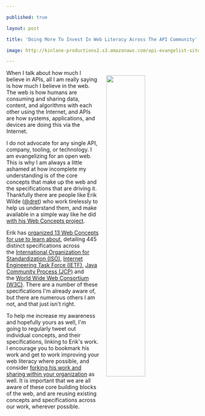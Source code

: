 ---
published: true
layout: post
title: 'Doing More To Invest In Web Literacy Across The API Community'
image: http://kinlane-productions2.s3.amazonaws.com/api-evangelist-site/blog/Web_Concepts.png
---

<p><a href="http://webconcepts.info"><img style="padding: 15px;" src="https://kinlane-productions2.s3.amazonaws.com/api-evangelist-site/blog/Web_Concepts.png" alt="" width="45%" align="right" /></a>
<p>When I talk about how much I believe in APIs, all I am really saying is how much I believe in the web. The web is how humans are consuming and sharing data, content, and algorithms with each other using the Internet, and APIs are how systems, applications, and devices are doing this via the Internet.
<p>I do not advocate for any single API, company, tooling, or technology. I am evangelizing for an open web. This is why I am always a little ashamed at how incomplete my understanding is of the core concepts that make up the web&nbsp;and the specifications that are driving it. Thankfully there are people like&nbsp;Erik Wilde (<a href="https://twitter.com/dret">@dret</a>) who work tirelessly to help us understand them, and make available in a simple way&nbsp;like he did <a href="http://webconcepts.info/">with his Web Concepts project</a>.
<p>Erik has <a href="http://webconcepts.info/concepts/">organized&nbsp;13 Web Concepts for use to learn about</a>, detailing&nbsp;<span>445 distinct specifications across the&nbsp;</span><a href="http://webconcepts.info/specs/ISO">International Organization for Standardization (ISO)</a>,&nbsp;<a href="http://webconcepts.info/specs/IETF">Internet Engineering Task Force (IETF)</a>,&nbsp;<a href="http://webconcepts.info/specs/JCP">Java Community Process (JCP)</a>&nbsp;and the&nbsp;<a href="http://webconcepts.info/specs/W3C">World Wide Web Consortium (W3C)</a>. There are a number of these specifications I'm already aware of, but there are numerous others I am not, and that just isn't right.&nbsp;
<p>To help me increase my awareness and hopefully yours as well, I'm going to regularly tweet out individual concepts, and their specifications, linking to Erik's work. I encourage you to bookmark his work and get to work improving your web literacy where possible, and consider <a href="https://github.com/dret/webconcepts">forking his work and sharing within your organization</a> as well. It is important that we are all aware of these core building blocks of the web, and are reusing existing concepts and specifications across our work, wherever possible.
<ul>
</ul>

